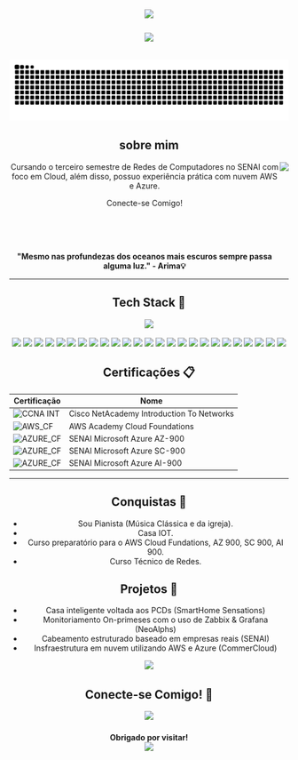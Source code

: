 <h1 align="center">
  <img src="https://capsule-render.vercel.app/api?type=waving&height=300&color=A020F0&text=Fellipe%20Andrey♪♫">
</h1>


<p align="center">
  <img src="https://readme-typing-svg.herokuapp.com?font=Oswald&size=25&duration=2000&pause=3000&color=D99EF7&width=435&lines=Cloud+Engineer+%7C+Cisco+Engineer">
</p>

##

<div align="center">

<img src="https://raw.githubusercontent.com/FellipeAnd/FellipeAnd/output/snake.svg" alt="Snake animation" />

## sobre mim

<img align="right" height="190" src="https://i.pinimg.com/originals/5a/8a/07/5a8a07e241c0e493055c029ff144dcd2.gif">

Cursando o terceiro semestre de Redes de Computadores no SENAI com foco em Cloud, além disso,
possuo experiência prática com nuvem AWS e Azure.

Conecte-se Comigo!

<br><br><br>

**"Mesmo nas profundezas dos oceanos mais escuros sempre passa alguma luz." - Arima💡**

---

## Tech Stack 👑 

<p align="center">
    <img src="https://skillicons.dev/icons?i=arduino,c,azure,debian,github,discord,linux,windows,instagram,grafana,gmail,aws,git">
</p>
<p align="center">
    <img src="https://img.shields.io/badge/ChatGPT-74aa9c?logo=openai&logoColor=white">
    <img src="https://custom-icon-badges.demolab.com/badge/Deepseek-4D6BFF?logo=deepseek&logoColor=fff">
    <img src="https://img.shields.io/badge/Opera%20GX-EE2950?logo=operagx&logoColor=fff">
    <img src="https://img.shields.io/badge/Google%20Gemini-886FBF?logo=googlegemini&logoColor=fff">
    <img src="https://img.shields.io/badge/Google%20Drive-4285F4?logo=googledrive&logoColor=fff">
    <img src="https://img.shields.io/badge/AWS-%23FF9900.svg?logo=amazon-web-services&logoColor=white">
    <img src="https://img.shields.io/badge/Trello-0052CC?logo=trello&logoColor=fff">
    <img src="https://img.shields.io/badge/Zoom-2D8CFF?logo=zoom&logoColor=white">
    <img src="https://img.shields.io/badge/MariaDB-003545?logo=mariadb&logoColor=white">
    <img src="https://img.shields.io/badge/MySQL-4479A1?logo=mysql&logoColor=fff">
    <img src="https://img.shields.io/badge/Canva-%2300C4CC.svg?&logo=Canva&logoColor=white">
    <img src="https://img.shields.io/badge/Steam-%23000000.svg?logo=steam&logoColor=white">
    <img src="https://img.shields.io/badge/Mega-%23D90007.svg?logo=mega&logoColor=white">
    <img src="https://custom-icon-badges.demolab.com/badge/LinkedIn-0A66C2?logo=linkedin-white&logoColor=fff">
    <img src="https://img.shields.io/badge/Spotify-1ED760?logo=spotify&logoColor=white">
    <img src="https://img.shields.io/badge/Telegram-2CA5E0?logo=telegram&logoColor=white">
    <img src="https://img.shields.io/badge/WhatsApp-25D366?logo=whatsapp&logoColor=white">
    <img src="https://img.shields.io/badge/YouTube-%23FF0000.svg?logo=YouTube&logoColor=white">
    <img src="https://img.shields.io/badge/Bluesky-0285FF?logo=bluesky&logoColor=fff">
    <img src="https://img.shields.io/badge/Crunchyroll-F47521?logo=crunchyroll&logoColor=white">
    <img src="https://img.shields.io/badge/Netflix-E50914?logo=netflix&logoColor=white">
    <img src="https://img.shields.io/badge/Twitch-%239146FF.svg?logo=Twitch&logoColor=white">
    <img src="https://img.shields.io/badge/Telegram-2CA5E0?logo=telegram&logoColor=white">
    <img src="https://img.shields.io/badge/Pinterest-%23E60023.svg?logo=Pinterest&logoColor=white">
    <img src="https://img.shields.io/badge/GitHub-%23121011.svg?logo=github&logoColor=white">
</p>


## Certificações 📋

| Certificação | Nome |
| --- | --- |
| ![CCNA INT](https://img.shields.io/badge/CISCO_Introduction_To_Networks-t?style=flat&logo=cisco&color=black) | Cisco NetAcademy Introduction To Networks |
| ![AWS_CF](https://img.shields.io/badge/_-AWS_Academy_Cloud_Foundations-t?style=flat&logo=amazonwebservices&logoColor=orange&labelColor=black&color=black&link=https%3A%2F%2Fwww.credly.com%2Fbadges%2F8ac732aa-f26a-44cb-b176-bebfe1552e31%2Fpublic_url) | AWS Academy Cloud Foundations |
| ![AZURE_CF](https://img.shields.io/badge/SENAI-_Microsoft_Azure_AZ%20900-t?style=flat&labelColor=%23B22222&color=white) | SENAI Microsoft Azure AZ-900 |
| ![AZURE_CF](https://img.shields.io/badge/SENAI-_Microsoft_Azure_SC%20900-t?style=flat&labelColor=%23B22222&color=white) | SENAI Microsoft Azure SC-900 |
| ![AZURE_CF](https://img.shields.io/badge/SENAI-_Microsoft_Azure_AI%20900-t?style=flat&labelColor=%23B22222&color=white) | SENAI Microsoft Azure AI-900 |

---

## Conquistas 🥇

- Sou Pianista (Música Clássica e da igreja).
- Casa IOT.
- Curso preparatório para o AWS Cloud Fundations, AZ 900, SC 900, AI 900.
- Curso Técnico de Redes.

## Projetos 🚀

- Casa inteligente voltada aos PCDs (SmartHome Sensations)
- Monitoriamento On-primeses com o uso de Zabbix & Grafana (NeoAlphs)
- Cabeamento estruturado baseado em empresas reais (SENAI)
- Insfraestrutura em nuvem utilizando AWS e Azure (CommerCloud)

<p align="center">
    <img src="https://github-readme-streak-stats.herokuapp.com?user=FellipeAnd&theme=buefy-dark&hide_border=true&short_numbers=true&exclude_days=Sun%2CSat">
</p>

## Conecte-se Comigo! 🔗

<p align="center">
    <a href="https://custom-icon-badges.demolab.com/badge/LinkedIn-0A66C2?logo=linkedin-white&logoColor=fff"><img src="https://custom-icon-badges.demolab.com/badge/LinkedIn-0A66C2?logo=linkedin-white&logoColor=fff"></a>
</p>

<h4 align="center">
    Obrigado por visitar!
    <div>
      <img src="https://komarev.com/ghpvc/?username=your-github-FellipeAnd">
    </div>
</h4>
